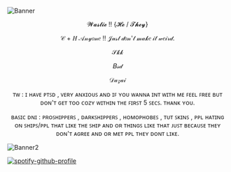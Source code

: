 ![Banner](https://cdna.artstation.com/p/assets/covers/images/037/375/204/large/dyzi-nlizi-dyzi-nlizi-oceanhd-mp4-20210505-203410718.jpg?1620218106)
<p align="center">𝓦𝓪𝓼𝓽𝓲𝓮 !! {𝓗𝓮 / 𝓣𝓱𝓮𝔂}</p>
<p align="center">𝒞 + 𝐻 𝒜𝓃𝓎𝑜𝓃𝑒 !! 𝒥𝓊𝓈𝓉 𝒹𝑜𝓃'𝓉 𝓂𝒶𝓀𝑒 𝒾𝓉 𝓌𝑒𝒾𝓇𝒹.</p>

<p align="center">𝒮𝓀𝓀</p>

<p align="center">𝐵𝓈𝒹</p>

<p align="center">𝒟𝒶𝓏𝒶𝒾</p>

<p align="center"> ᴛᴡ : ɪ ʜᴀᴠᴇ ᴘᴛꜱᴅ , ᴠᴇʀʏ ᴀɴxɪᴏᴜꜱ ᴀɴᴅ ɪꜰ ʏᴏᴜ ᴡᴀɴɴᴀ ɪɴᴛ ᴡɪᴛʜ ᴍᴇ ꜰᴇᴇʟ ꜰʀᴇᴇ ʙᴜᴛ ᴅᴏɴ'ᴛ ɢᴇᴛ ᴛᴏᴏ ᴄᴏᴢʏ ᴡɪᴛʜɪɴ ᴛʜᴇ ꜰɪʀꜱᴛ 5 ꜱᴇᴄꜱ. ᴛʜᴀɴᴋ ʏᴏᴜ.

<p align="center"> ʙᴀꜱɪᴄ ᴅɴɪ : ᴘʀᴏꜱʜɪᴘᴘᴇʀꜱ , ᴅᴀʀᴋꜱʜɪᴘᴘᴇʀꜱ , ʜᴏᴍᴏᴘʜᴏʙᴇꜱ , ᴛᴜᴛ ꜱᴋɪɴꜱ , ᴘᴘʟ ʜᴀᴛɪɴɢ ᴏɴ ꜱʜɪᴘꜱ/ᴘᴘʟ ᴛʜᴀᴛ ʟɪᴋᴇ ᴛʜᴇ ꜱʜɪᴘ ᴀɴᴅ ᴏʀ ᴛʜɪɴɢꜱ ʟɪᴋᴇ ᴛʜᴀᴛ ᴊᴜꜱᴛ ʙᴇᴄᴀᴜꜱᴇ ᴛʜᴇʏ ᴅᴏɴ'ᴛ ᴀɢʀᴇᴇ ᴀɴᴅ ᴏʀ ᴍᴇᴛ ᴘᴘʟ ᴛʜᴇʏ ᴅᴏɴᴛ ʟɪᴋᴇ.


![Banner2](https://i.pinimg.com/1200x/45/42/a9/4542a9bd8992879dddb3b2d60a147382.jpg)

[![spotify-github-profile](https://spotify-github-profile.kittinanx.com/api/view?uid=31svsc7ljlxfwxqhaymfmkdda3g4&cover_image=true&theme=natemoo-re&show_offline=true&background_color=262626&interchange=true&bar_color=53b14f&bar_color_cover=false)](https://github.com/kittinan/spotify-github-profile)

